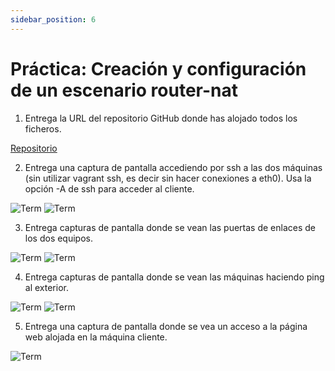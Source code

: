 ```yaml
---
sidebar_position: 6
---
```


# Práctica: Creación y configuración de un escenario router-nat


1. Entrega la URL del repositorio GitHub donde has alojado todos los ficheros.

[Repositorio](https://github.com/belennazareth/vagrant_ansible)

2. Entrega una captura de pantalla accediendo por ssh a las dos máquinas (sin utilizar vagrant ssh, es decir sin hacer conexiones a eth0). Usa la opción -A de ssh para acceder al cliente.

![Term](/img/SRI/practicaSRI.png)
![Term](/img/SRI/practicaSRI-2.png)

3. Entrega capturas de pantalla donde se vean las puertas de enlaces de los dos equipos.

![Term](/img/SRI/practicaSRI-3.png)
![Term](/img/SRI/practicaSRI-4.png)

4. Entrega capturas de pantalla donde se vean las máquinas haciendo ping al exterior.

![Term](/img/SRI/practicaSRI-5.png)
![Term](/img/SRI/practicaSRI-6.png)

5. Entrega una captura de pantalla donde se vea un acceso a la página web alojada en la máquina cliente.

![Term](/img/SRI/practicaSRI-7.png)

